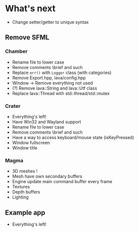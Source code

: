 # What's next

- Change setter/getter to unique syntax

## Remove SFML

### Chamber

- Rename file to lower case
- Remove comments \brief and such
- Replace `err()` with `Logger` class (with categories)
- Remove Export.hpp, lava/config.hpp
- Window -> Remove everything not used
- (?) Remove lava::String and lava::Utf class
- Replace lava::Thread with std::thread/std::mutex

### Crater

- Everything's left!
- Have Win32 and Wayland support
- Rename file to lower case
- Remove comments \brief and such
- Have a way to access keyboard/mouse state (isKeyPressed)
- Window fullscreen
- Window title

### Magma

- 3D meshes !
- Mesh have own secondary buffers
- Engine update main command buffer every frame
- Textures
- Depth buffers
- Lighting

## Example app

- Everything's left!
